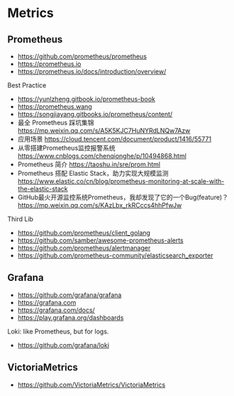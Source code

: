 # Metrics


## Prometheus
- https://github.com/prometheus/prometheus
- https://prometheus.io
- https://prometheus.io/docs/introduction/overview/

Best Practice
- https://yunlzheng.gitbook.io/prometheus-book
- https://prometheus.wang
- https://songjiayang.gitbooks.io/prometheus/content/
- 最全 Prometheus 踩坑集锦 https://mp.weixin.qq.com/s/A5K5KJC7HuNYRdLNQw7Azw
- 应用场景 https://cloud.tencent.com/document/product/1416/55771
- 从零搭建Prometheus监控报警系统 https://www.cnblogs.com/chenqionghe/p/10494868.html
- Prometheus 简介 https://taoshu.in/sre/prom.html
- Prometheus 搭配 Elastic Stack，助力实现大规模监测 https://www.elastic.co/cn/blog/prometheus-monitoring-at-scale-with-the-elastic-stack
- GitHub最火开源监控系统Prometheus，我却发现了它的一个Bug(feature)？ https://mp.weixin.qq.com/s/KAzLbx_rkRCccs4hhPfwJw

Third Lib
- https://github.com/prometheus/client_golang
- https://github.com/samber/awesome-prometheus-alerts
- https://github.com/prometheus/alertmanager
- https://github.com/prometheus-community/elasticsearch_exporter


## Grafana
- https://github.com/grafana/grafana
- https://grafana.com
- https://grafana.com/docs/
- https://play.grafana.org/dashboards

Loki: like Prometheus, but for logs.
- https://github.com/grafana/loki


## VictoriaMetrics
- https://github.com/VictoriaMetrics/VictoriaMetrics
